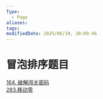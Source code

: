 ```yaml
---
Type:
  - Page
aliases: 
tags: 
modifiedDate: 2025/06/10, 20:09:46
---
```


# 冒泡排序题目

[164. 破解闯关密码](164.%20破解闯关密码.md)  
[283.移动零](283.移动零.md)
